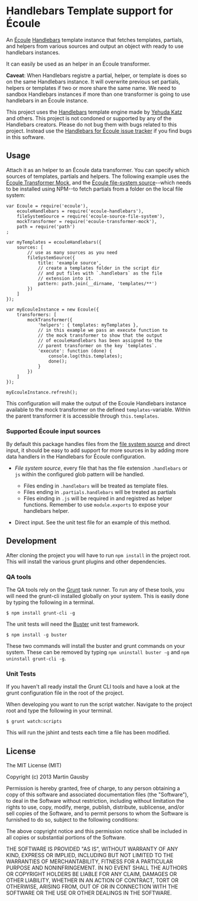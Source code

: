 Handlebars Template support for Écoule
======================================
An [Écoule][ecoule-core] [Handlebars][handlebars] template instance that fetches templates, partials, and helpers from various sources and output an object with ready to use handlebars instances.

[ecoule-core]: https://github.com/gausby/ecoule

It can easily be used as an helper in an Écoule transformer.

**Caveat**: When Handlebars registre a partial, helper, or template is does so on the same Handlebars instance. It will overwrite previous set partials, helpers or templates if two or more share the same name. We need to sandbox Handlebars instances if more than one transformer is going to use handlebars in an Écoule instance.

This project uses the [Handlebars][handlebars] template engine made by [Yehuda Katz][wycats] and others. This project is not condoned or supported by any of the Handlebars creators. Please do not bug them with bugs related to this project. Instead use the [Handlebars for Écoule issue tracker][project-issue-tracker] if you find bugs in this software.

[wycats]: https://github.com/wycats
[handlebars]: http://handlebarsjs.com
[project-issue-tracker]: https://github.com/gausby/ecoule-handlebars/issues


## Usage
Attach it as an helper to an Écoule data transformer. You can specify which sources of templates, partials and helpers. The following example uses the [Écoule Transformer Mock][ecoule-transformer-mock], and the [Écoule file-system source][ecoule-file-system-source]--which needs to be installed using NPM--to fetch partials from a folder on the local file system:

    var Ecoule = require('ecoule'),
        ecouleHandlebars = require('ecoule-handlebars'),
        fileSystemSource = require('ecoule-source-file-system'),
        mockTransformer = require('ecoule-transformer-mock'),
        path = require('path')
    ;

    var myTemplates = ecouleHandlebars({
        sources: [
            // use as many sources as you need
            fileSystemSource({
                title: 'example source',
                // create a templates folder in the script dir
                // and put files with `.handlebars` as the file
                // extension into it.
                pattern: path.join(__dirname, 'templates/**')
            })
        ]
    });

    var myEcouleInstance = new Ecoule({
        transformers: [
            mockTransformer({
                'helpers': { templates: myTemplates },
                // in this example we pass an execute function to
                // the mock transformer to show that the output
                // of ecouleHandlebars has been assigned to the
                // parent transformer on the key `templates`.
                'execute': function (done) {
                    console.log(this.templates);
                    done();
                }
            })
        ]
    });

    myEcouleInstance.refresh();

This configuration will make the output of the Ecoule Handlebars instance available to the mock transformer on the defined `templates`-variable. Within the parent transformer it is accessible through `this.templates`.

[ecoule-transformer-mock]: https://github.com/gausby/ecoule-transformer-mock
[ecoule-file-system-source]: https://github.com/gausby/ecoule-source-file-system


### Supported Écoule input sources
By default this package handles files from the [file system source][ecoule-file-system-source] and direct input, it should be easy to add support for more sources in by adding more data handlers in the Handlebars for Écoule configuration.

  * *File system source*, every file that has the file extension `.handlebars` or `js` within the configured glob pattern will be handled.
    * Files ending in `.handlebars` will be treated as template files.
    * Files ending in `.partials.handlebars` will be treated as partials
    * Files einding in `.js` will be required in and registred as helper functions. Remember to use `module.exports` to expose your handlebars helper.

  * Direct input. See the unit test file for an example of this method.

[ecoule-file-system-source]: https://github.com/gausby/ecoule-source-file-system

## Development
After cloning the project you will have to run `npm install` in the project root. This will install the various grunt plugins and other dependencies.


### QA tools
The QA tools rely on the [Grunt](http://gruntjs.com) task runner. To run any of these tools, you will need the grunt-cli installed globally on your system. This is easily done by typing the following in a terminal.

    $ npm install grunt-cli -g

The unit tests will need the [Buster](http://busterjs.org/) unit test framework.

    $ npm install -g buster

These two commands will install the buster and grunt commands on your system. These can be removed by typing `npm uninstall buster -g` and `npm uninstall grunt-cli -g`.


### Unit Tests
If you haven't all ready install the Grunt CLI tools and have a look at the grunt configuration file in the root of the project.

When developing you want to run the script watcher. Navigate to the project root and type the following in your terminal.

    $ grunt watch:scripts

This will run the jshint and tests each time a file has been modified.


## License
The MIT License (MIT)

Copyright (c) 2013 Martin Gausby

Permission is hereby granted, free of charge, to any person obtaining a copy of this software and associated documentation files (the "Software"), to deal in the Software without restriction, including without limitation the rights to use, copy, modify, merge, publish, distribute, sublicense, and/or sell copies of the Software, and to permit persons to whom the Software is furnished to do so, subject to the following conditions:

The above copyright notice and this permission notice shall be included in all copies or substantial portions of the Software.

THE SOFTWARE IS PROVIDED "AS IS", WITHOUT WARRANTY OF ANY KIND, EXPRESS OR IMPLIED, INCLUDING BUT NOT LIMITED TO THE WARRANTIES OF MERCHANTABILITY, FITNESS FOR A PARTICULAR PURPOSE AND NONINFRINGEMENT. IN NO EVENT SHALL THE AUTHORS OR COPYRIGHT HOLDERS BE LIABLE FOR ANY CLAIM, DAMAGES OR OTHER LIABILITY, WHETHER IN AN ACTION OF CONTRACT, TORT OR OTHERWISE, ARISING FROM, OUT OF OR IN CONNECTION WITH THE SOFTWARE OR THE USE OR OTHER DEALINGS IN THE SOFTWARE.
